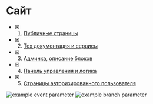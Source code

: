 # Сайт

- [x] 1. [Публичные страницы](Website/Public_page/public_page.md)
- [x] 2. [Тех документация и сервисы](/Website/Documentation_and_services/Documentation_and_services.md)
- [x] 3. [Админка, описание блоков](/Website/Admin_panel.md)
- [x] 4. [Панель управления и логика](Website/Control_logic/Control_logic.md)
- [x] 5. [Страницы авторизированного пользователя](Website/Authorized_user_pages/Authorized_user_pages.md)

![example event parameter](https://github.com/github/docs/actions/workflows/Material.html/badge.svg?event=push)
![example branch parameter](https://github.com/github/docs/actions/workflows/Material.html/badge.svg?branch=master)
